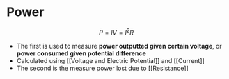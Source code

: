 # Power
$$P=IV=I^2R$$
- The first is used to measure **power outputted given certain voltage**, or **power consumed given potential difference**
- Calculated using [[Voltage and Electric Potential]] and [[Current]]
- The second is the measure power lost due to [[Resistance]]